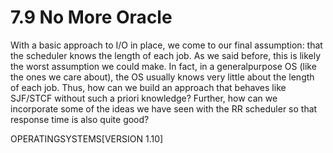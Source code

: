 # 7.9 No More Oracle  

With a basic approach to I/O in place, we come to our final assumption: that the scheduler knows the length of each job. As we said before, this is likely the worst assumption we could make. In fact, in a generalpurpose OS (like the ones we care about), the OS usually knows very little about the length of each job. Thus, how can we build an approach that behaves like SJF/STCF without such a priori knowledge? Further, how can we incorporate some of the ideas we have seen with the RR scheduler so that response time is also quite good?  

OPERATINGSYSTEMS[VERSION 1.10]  

